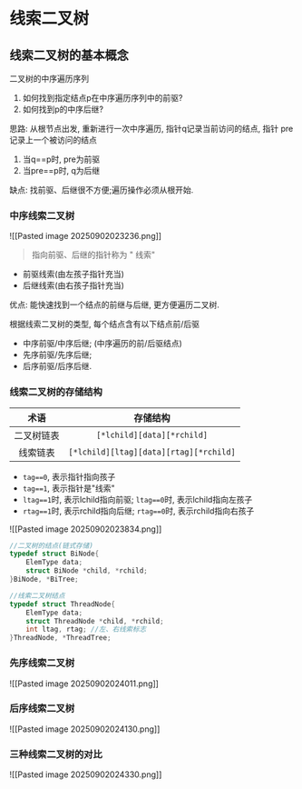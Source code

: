 # 线索二叉树

## 线索二叉树的基本概念

二叉树的中序遍历序列

1. 如何找到指定结点p在中序遍历序列中的前驱?
2. 如何找到p的中序后继?

思路:
从根节点出发, 重新进行一次中序遍历, 指针q记录当前访问的结点, 指针 pre 记录上一个被访问的结点

1. 当q==p时, pre为前驱
2. 当pre==p时, q为后继

缺点: 找前驱、后继很不方便;遍历操作必须从根开始.

### 中序线索二叉树

![[Pasted image 20250902023236.png]]

> 指向前驱、后继的指针称为 " 线索"

- 前驱线索(由左孩子指针充当)
- 后继线索(由右孩子指针充当)

优点: 能快速找到一个结点的前继与后继, 更方便遍历二叉树.

根据线索二叉树的类型, 每个结点含有以下结点前/后驱

- 中序前驱/中序后继; (中序遍历的前/后驱结点)
- 先序前驱/先序后继;
- 后序前驱/后序后继.

### 线索二叉树的存储结构

|    术语    |                存储结构                |
| :--------: | :------------------------------------: |
| 二叉树链表 |       `[*lchild][data][*rchild]`       |
|  线索链表  | `[*lchild][ltag][data][rtag][*rchild]` |

- `tag==0`, 表示指针指向孩子
- `tag==1`, 表示指针是"线索"
- `ltag==1`时, 表示lchild指向前驱; `ltag==0`时, 表示lchild指向左孩子
- `rtag==1`时, 表示rchild指向后继; `rtag==0`时, 表示rchild指向右孩子

![[Pasted image 20250902023834.png]]

```c
//二叉树的结点(链式存储)
typedef struct BiNode{
	ElemType data;
	struct BiNode *child, *rchild;
}BiNode, *BiTree;

//线索二叉树结点
typedef struct ThreadNode{
	ElemType data;
	struct ThreadNode *child, *rchild;
	int ltag, rtag; //左、右线索标志
}ThreadNode, *ThreadTree;
```

### 先序线索二叉树

![[Pasted image 20250902024011.png]]

### 后序线索二叉树

![[Pasted image 20250902024130.png]]

### 三种线索二叉树的对比

![[Pasted image 20250902024330.png]]

